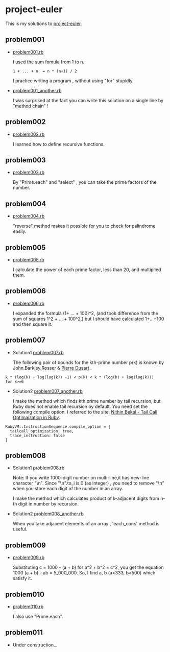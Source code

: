 # project-euler

This is my solutions to [project-euler](https://projecteuler.net/archives).

## problem001

- [problem001.rb](./problem001.rb)
  
    I used the sum fomula from 1 to n.
     ```
    1 + ... + n  = n * (n+1) / 2
     ```
    I practice  writing a program , without using "for" stupidly.

- [problem001_another.rb](./problem001_another.rb)

    I was surprised at the fact you can write  this solution on a single line by "method chain" !

## problem002

- [problem002.rb](./problem002.rb)

  I learned how to define recursive functions.

## problem003

- [problem003.rb](./problem003.rb)

  By "Prime.each" and "select" , you can take the prime factors of the number.

## problem004

- [problem004.rb](./problem004.rb)

  "reverse" method makes it possible for you to check for palindrome easily.

## problem005

- [problem005.rb](./problem005.rb)

  I calculate the power of each prime factor, less than 20, and multiplied them.

## problem006

- [problem006.rb](./problem006.rb)
  
  I expanded the formula (1+ ... + 100)^2, (and took difference from the sum of squares 1^2 + ... + 100^2,)
  but I should have calculated 1+...+100 and then square it.

## problem007

- Solution1 [problem007.rb](./problem007.rb)

  The following pair of bounds for the kth-prime number p(k) is known by John.Barkley.Rosser
  & [Pierre Dusart](http://www.ams.org/journals/mcom/1999-68-225/S0025-5718-99-01037-6/S0025-5718-99-01037-6.pdf) .

```
k * (log(k) + log(log(k)) -1) < p(k) < k * (log(k) + log(log(k)))   for k>=6
```

- Solution2 [problem007_another.rb](./problem007_another.rb)

  I make the method which finds kth prime number by tail recursion, but Ruby does not enable tail recursion by default. You need set the following compile option. I referred to the site,
  [Nithin Bekal - Tail Call Optimaization in Ruby](http://nithinbekal.com/posts/ruby-tco).

```
RubyVM::InstructionSequence.compile_option = {
  tailcall_optimization: true,
  trace_instruction: false
}
```

## problem008

- Solution1 [problem008.rb](./problem008.rb)

  Note: If you write 1000-digit number on multi-line,it has new-line character "\n".
  Since "\n".to_i is 0 (as integer) , you need to remove "\n" when you store each digit of the number in an array.

  I make the method which calculates product of k-adjacent digits from n-th digit in number by recursion.

- Solution2 [problem008_another.rb](./problem008_another.rb)

  When you take adjacent elements of an array , 'each_cons' method is useful.

## problem009

- [problem009.rb](./problem009.rb)

  Substituting c = 1000 - (a + b) for
  a^2 + b^2 = c^2, you get the equation 1000 (a + b) - ab = 5_000_000. So, I find a, b (a<333, b<500) which satisfy it.

## problem010

- [problem010.rb](./problem010.rb)

  I also use "Prime.each".

## problem011

- Under construction...
